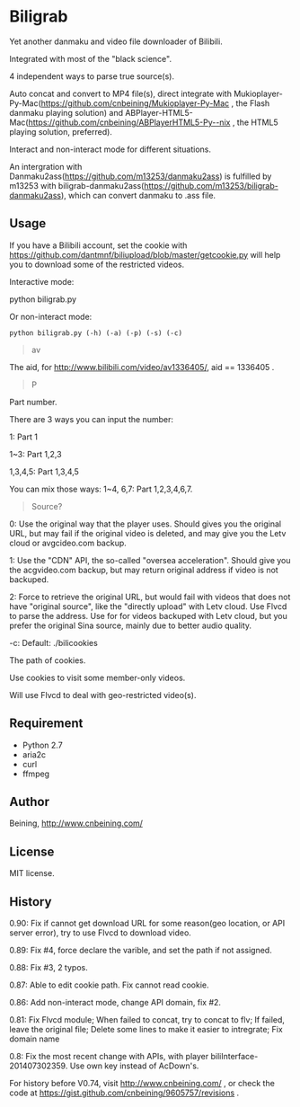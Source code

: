 Biligrab
========

Yet another danmaku and video file downloader of Bilibili.

Integrated with most of the "black science".

4 independent ways to parse true source(s).

Auto concat and convert to MP4 file(s), direct integrate with Mukioplayer-Py-Mac(https://github.com/cnbeining/Mukioplayer-Py-Mac  , the Flash danmaku playing solution) and ABPlayer-HTML5-Mac(https://github.com/cnbeining/ABPlayerHTML5-Py--nix  , the HTML5 playing solution, preferred). 

Interact and non-interact mode for different situations.

An intergration with Danmaku2ass(https://github.com/m13253/danmaku2ass) is fulfilled by m13253 with biligrab-danmaku2ass(https://github.com/m13253/biligrab-danmaku2ass), which can convert danmaku to .ass file.

Usage
------
If you have a Bilibili account, set the cookie with https://github.com/dantmnf/biliupload/blob/master/getcookie.py  will help you to download some of the restricted videos.

Interactive mode:

python biligrab.py

Or non-interact mode:

```python biligrab.py (-h) (-a) (-p) (-s) (-c)```


>av

The aid, for http://www.bilibili.com/video/av1336405/, aid == 1336405 .

>P

Part number.

There are 3 ways you can input the number:

1: Part 1

1~3: Part 1,2,3

1,3,4,5: Part 1,3,4,5

You can mix those ways:
1~4, 6,7: Part 1,2,3,4,6,7.

>Source?

0: Use the original way that the player uses. Should gives you the original URL, but may fail if the original video is deleted, and may give you the Letv cloud or avgcideo.com backup.

1: Use the "CDN" API, the so-called "oversea acceleration". Should give you the acgvideo.com backup, but may return original address if video is not backuped.

2: Force to retrieve the original URL, but would fail with videos that does not have "original source", like the "directly upload" with Letv cloud. Use Flvcd to parse the address. Use for for videos backuped with Letv cloud, but you prefer the original Sina source, mainly due to better audio quality.

-c: Default: ./bilicookies

The path of cookies.

Use cookies to visit some member-only videos.

Will use Flvcd to deal with geo-restricted video(s).

Requirement
-------
- Python 2.7
- aria2c
- curl
- ffmpeg

Author
-----
Beining, http://www.cnbeining.com/

License
-----
MIT license.

History
----
0.90: Fix if cannot get download URL for some reason(geo location, or API server error), try to use Flvcd to download video. 

0.89: Fix #4, force declare the varible, and set the path if not assigned. 

0.88: Fix #3, 2 typos.

0.87: Able to edit cookie path. Fix cannot read cookie.

0.86: Add non-interact mode, change API domain, fix #2.

0.81: Fix Flvcd module; When failed to concat, try to concat to flv; If failed, leave the original file; Delete some lines to make it easier to intregrate; Fix domain name

0.8: Fix the most recent change with APIs, with player biliInterface-201407302359. Use own key instead of AcDown's.

For history before V0.74, visit http://www.cnbeining.com/ , or check the code at https://gist.github.com/cnbeining/9605757/revisions  .